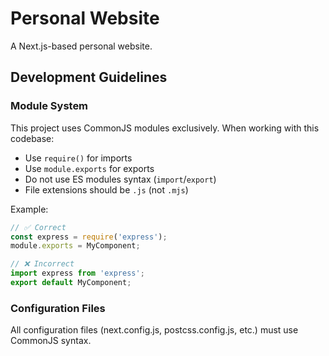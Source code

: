 # Personal Website

A Next.js-based personal website.

## Development Guidelines

### Module System

This project uses CommonJS modules exclusively. When working with this codebase:

- Use `require()` for imports
- Use `module.exports` for exports
- Do not use ES modules syntax (`import`/`export`)
- File extensions should be `.js` (not `.mjs`)

Example:
```js
// ✅ Correct
const express = require('express');
module.exports = MyComponent;

// ❌ Incorrect
import express from 'express';
export default MyComponent;
```

### Configuration Files

All configuration files (next.config.js, postcss.config.js, etc.) must use CommonJS syntax.
